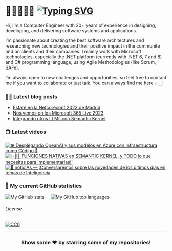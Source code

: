 # 👋🏻👨🏻‍💻 [![Typing SVG](https://readme-typing-svg.demolab.com?font=VT323&size=50&duration=2800&pause=10000&color=719B79&multiline=true&random=false&width=920&height=75&lines=Hi+there!+I'm+Rodrigo+Liberoff)](https://git.io/typing-svg)

Hi, I’m a Computer Engineer with 20+ years of experience in designing, developing, and delivering software systems and applications.

I’m passionate about creating the best software architectures and researching new technologies and their positive impact in the communite and on clients and their companies. I mainly work with Microsoft technologies, especially the .NET platform (currently with .NET 6, 7 and 8) and C# programming language, using Agile Methodologies (like Scrum, SAFe).

I’m always open to new challenges and opportunities, so feel free to contact me if you want to collaborate or just talk. You can always find me here 👉🏻

### ✍🏻 Latest blog posts

<!-- BLOGPOSTS:START -->
- [Estaré en la Netcoreconf 2023 de Madrid](https://codertectura.com//posts/nos-vemos-en-la-net-core-conf-2023-madrid)
- [Nos vemos en los Microsoft 365 Live 2023](https://codertectura.com//posts/nos-vemos-en-microsoft-365-live-2023)
- [Integrando otros LLMs con Semantic Kernel](https://codertectura.com//posts/integrando-otros-llms-con-semantic-kernel)
<!-- BLOGPOSTS:END -->

### 📺 Latest videos
<!-- BEGIN YOUTUBE-CARDS -->
[![⚙️ Desplegando OpeanAI y sus modelos en Azure con Infraestructura como Código 🦾](https://ytcards.demolab.com/?id=QVcGvtJ3vRc&title=%E2%9A%99%EF%B8%8F+Desplegando+OpeanAI+y+sus+modelos+en+Azure+con+Infraestructura+como+C%C3%B3digo+%F0%9F%A6%BE&lang=en&timestamp=1695049230&background_color=%230d1117&title_color=%23ffffff&stats_color=%23dedede&max_title_lines=2&width=250&border_radius=5 "⚙️ Desplegando OpeanAI y sus modelos en Azure con Infraestructura como Código 🦾")](https://www.youtube.com/watch?v=QVcGvtJ3vRc)
[![💥🫵🏻 FUNCIONES NATIVAS en SEMANTIC KERNEL, y TODO lo que necesitas para implementarlas‼️](https://ytcards.demolab.com/?id=mSJa0oaS_XE&title=%F0%9F%92%A5%F0%9F%AB%B5%F0%9F%8F%BB+FUNCIONES+NATIVAS+en+SEMANTIC+KERNEL%2C+y+TODO+lo+que+necesitas+para+implementarlas%E2%80%BC%EF%B8%8F&lang=en&timestamp=1689260435&background_color=%230d1117&title_color=%23ffffff&stats_color=%23dedede&max_title_lines=2&width=250&border_radius=5 "💥🫵🏻 FUNCIONES NATIVAS en SEMANTIC KERNEL, y TODO lo que necesitas para implementarlas‼️")](https://www.youtube.com/watch?v=mSJa0oaS_XE)
[![📢 noticIAs — ¡Conversaremos sobre las novedades de los últimos días en temas de Inteligencia](https://ytcards.demolab.com/?id=ARUDgt6kB6g&title=%F0%9F%93%A2+noticIAs+%E2%80%94+%C2%A1Conversaremos+sobre+las+novedades+de+los+%C3%BAltimos+d%C3%ADas+en+temas+de+Inteligencia&lang=en&timestamp=1688490821&background_color=%230d1117&title_color=%23ffffff&stats_color=%23dedede&max_title_lines=2&width=250&border_radius=5 "📢 noticIAs — ¡Conversaremos sobre las novedades de los últimos días en temas de Inteligencia")](https://www.youtube.com/watch?v=ARUDgt6kB6g)
<!-- END YOUTUBE-CARDS -->

### 📐 My current GitHub statistics

![My GitHub stats](https://github-readme-stats.vercel.app/api?username=rliberoff&rank_icon=github&show_icons=true&theme=gotham)
&nbsp;&nbsp;&nbsp;
![My GitHub top languages](https://github-readme-stats.vercel.app/api/top-langs/?username=rliberoff&layout=compact&show_icons=true&theme=gotham)

###### License

[![CC0](https://licensebuttons.net/p/zero/1.0/88x31.png)](https://creativecommons.org/publicdomain/zero/1.0/)

<hr>
<div align="center">

### Show some ❤️ by starring some of my repositories!

</div>
